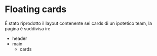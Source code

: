 # Floating cards

É stato riprodotto il layout contenente sei cards di un ipotetico team, la pagina é suddivisa in:

- header
- main
  - cards
